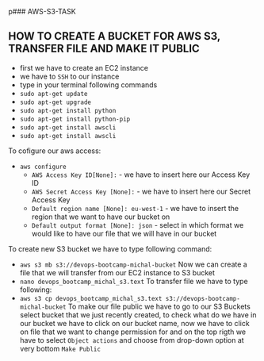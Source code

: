 p### AWS-S3-TASK

## HOW TO CREATE A BUCKET FOR AWS S3, TRANSFER FILE AND MAKE IT PUBLIC


- first we have to create an EC2 instance
- we have to `SSH` to our instance
- type in your terminal following commands
- `sudo apt-get update`
- `sudo apt-get upgrade`
- `sudo apt-get install python`
- `sudo apt-get install python-pip`
- `sudo apt-get install awscli`
- `sudo apt-get install awscli`

To cofigure our aws access:
- `aws configure`
	- `AWS Access Key ID[None]:` - we have to insert here our Access Key ID
	- `AWS Secret Access Key [None]:` - we have to insert here our Secret Access Key
	- `Default region name [None]: eu-west-1` - we have to insert the region that we want to have our bucket on
	- `Default output format [None]: json` - select in which format we would like to have our file that we will have in our bucket

To create new S3 bucket we have to type following command:
- `aws s3 mb s3://devops-bootcamp-michal-bucket`
Now we can create a file that we will transfer from our EC2 instance to S3 bucket
- `nano devops_bootcamp_michal_s3.text`
To transfer file we have to type following:
- `aws s3 cp devops_bootcamp_michal_s3.text s3://devops-bootcamp-michal-bucket`
To make our file public we have to go to our S3 Buckets
select bucket that we just recently created, to check what do we have in our bucket we have to click on our bucket name, now we have to click on file that we want to change permission for and on the top rigth we have to select `Object actions` and choose from drop-down option at very bottom `Make Public`

